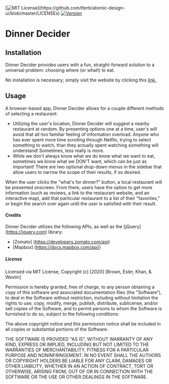 [![MIT License](https://img.shields.io/apm/l/atomic-design-ui.svg?)](https://github.com/tterb/atomic-design-ui/blob/master/LICENSEs) [![Version](https://badge.fury.io/gh/tterb%2FHyde.svg)](https://badge.fury.io/gh/tterb%2FHyde)

# Dinner Decider

## Installation

Dinner Decider provides users with a fun, straight-forward solution to a universal problem: choosing where (or what!) to eat.

No installation is necessary; simply visit the website by clicking this [link.](https://aimeecesler.github.io/dinner-decider/)

## Usage

A browser-based app, Dinner Decider allows for a couple different methods of selecting a restaurant:

- Utilizing the user's location, Dinner Decider will suggest a nearby restaurant at random. By presenting options one at a time, user's will avoid that all-too familiar feeling of information overload. Anyone who has ever spent more time scrolling through Netflix, trying to select something to watch, than they actually spent watching something will understand! Sometimes, less really is more.
- While we don't always know what we do know what we want to eat, sometimes we know what we DON'T want, which can be just as important! There are two optional drop-down menus in the sidebar that allow users to narrow the scope of their results, if so desired.

When the user clicks the "what's for dinner?" button, a local restaurant will be presented onscreen. From there, users have the option to get more information (such as reviews, a link to the restaurant website, and an interactive map), add that particular restaurant to a list of their "favorites," or begin the search over again until the user is satisfied with their result.

#### Credits

Dinner Decider utilizes the following APIs, as well as the [jQuery] (https://jquery.com) library:

- [Zomato] (https://developers.zomato.com/api)
- [Mapbox] (https://docs.mapbox.com/api/)

##### License

Licensed via MIT License,
Copyright (c) [2020] [Brown, Esler, Khan, & Westin]

Permission is hereby granted, free of charge, to any person obtaining a copy
of this software and associated documentation files (the "Software"), to deal
in the Software without restriction, including without limitation the rights
to use, copy, modify, merge, publish, distribute, sublicense, and/or sell
copies of the Software, and to permit persons to whom the Software is
furnished to do so, subject to the following conditions:

The above copyright notice and this permission notice shall be included in all
copies or substantial portions of the Software.

THE SOFTWARE IS PROVIDED "AS IS", WITHOUT WARRANTY OF ANY KIND, EXPRESS OR
IMPLIED, INCLUDING BUT NOT LIMITED TO THE WARRANTIES OF MERCHANTABILITY,
FITNESS FOR A PARTICULAR PURPOSE AND NONINFRINGEMENT. IN NO EVENT SHALL THE
AUTHORS OR COPYRIGHT HOLDERS BE LIABLE FOR ANY CLAIM, DAMAGES OR OTHER
LIABILITY, WHETHER IN AN ACTION OF CONTRACT, TORT OR OTHERWISE, ARISING FROM,
OUT OF OR IN CONNECTION WITH THE SOFTWARE OR THE USE OR OTHER DEALINGS IN THE
SOFTWARE.
